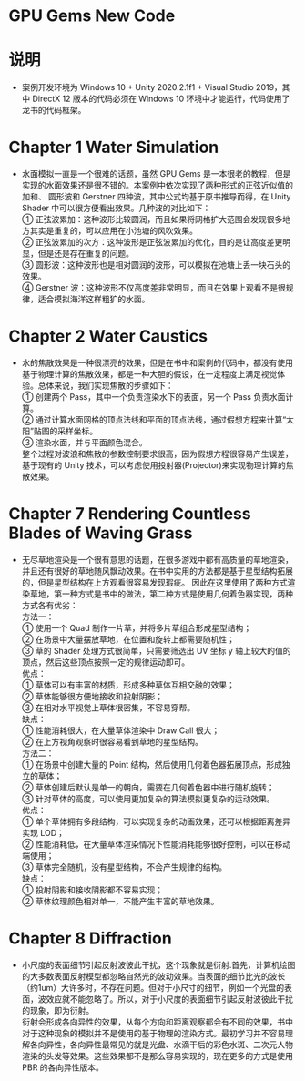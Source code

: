 # GPU Gems New Code

# 说明
* 案例开发环境为 Windows 10 + Unity 2020.2.1f1 + Visual Studio 2019，其中 DirectX 12 版本的代码必须在 Windows 10 环境中才能运行，代码使用了龙书的代码框架。

# Chapter 1 Water Simulation
* 水面模拟一直是一个很难的话题，虽然 GPU Gems 是一本很老的教程，但是实现的水面效果还是很不错的。本案例中依次实现了两种形式的正弦近似值的加和、
圆形波和 Gerstner 四种波，其中公式均基于原书推导而得，在 Unity Shader 中可以很方便看出效果。几种波的对比如下：  
① 正弦波累加：这种波形比较圆润，而且如果将网格扩大范围会发现很多地方其实是重复的，可以应用在小池塘的风吹效果。  
② 正弦波累加的次方：这种波形是正弦波累加的优化，目的是让高度差更明显，但是还是存在重复的问题。  
③ 圆形波：这种波形也是相对圆润的波形，可以模拟在池塘上丢一块石头的效果。  
④ Gerstner 波：这种波形不仅高度差非常明显，而且在效果上观看不是很规律，适合模拟海洋这样粗犷的水面。

# Chapter 2 Water Caustics
* 水的焦散效果是一种很漂亮的效果，但是在书中和案例的代码中，都没有使用基于物理计算的焦散效果，都是一种大胆的假设，在一定程度上满足视觉体验。总体来说，我们实现焦散的步骤如下：  
① 创建两个 Pass，其中一个负责渲染水下的表面，另一个 Pass 负责水面计算。  
② 通过计算水面网格的顶点法线和平面的顶点法线，通过假想方程来计算“太阳”贴图的采样坐标。  
③ 渲染水面，并与平面颜色混合。  
整个过程对波浪和焦散的参数控制要求很高，因为假想方程很容易产生误差，基于现有的 Unity 技术，可以考虑使用投射器(Projector)来实现物理计算的焦散效果。

# Chapter 7 Rendering Countless Blades of Waving Grass
* 无尽草地渲染是一个很有意思的话题，在很多游戏中都有高质量的草地渲染，并且还有很好的草地随风飘动效果。在书中实用的方法都是基于星型结构拓展的，但是星型结构在上方观看很容易发现瑕疵。
因此在这里使用了两种方式渲染草地，第一种方式是书中的做法，第二种方式是使用几何着色器实现，两种方式各有优劣：  
方法一：  
① 使用一个 Quad 制作一片草，并将多片草组合形成星型结构；  
② 在场景中大量摆放草地，在位置和旋转上都需要随机性；  
③ 草的 Shader 处理方式很简单，只需要筛选出 UV 坐标 y 轴上较大的值的顶点，然后这些顶点按照一定的规律运动即可。  
优点：  
① 草体可以有丰富的材质，形成多种草体互相交融的效果；  
② 草体能够很方便地接收和投射阴影；  
③ 在相对水平视觉上草体很密集，不容易穿帮。  
缺点：  
① 性能消耗很大，在大量草体渲染中 Draw Call 很大；  
② 在上方视角观察时很容易看到草地的星型结构。  
方法二：  
① 在场景中创建大量的 Point 结构，然后使用几何着色器拓展顶点，形成独立的草体；  
② 草体创建后默认是单一的朝向，需要在几何着色器中进行随机旋转；  
③ 针对草体的高度，可以使用更加复杂的算法模拟更复杂的运动效果。  
优点：  
① 单个草体拥有多段结构，可以实现复杂的动画效果，还可以根据距离差异实现 LOD；  
② 性能消耗低，在大量草体渲染情况下性能消耗能够很好控制，可以在移动端使用；  
③ 草体完全随机，没有星型结构，不会产生规律的结构。  
缺点：  
① 投射阴影和接收阴影都不容易实现；  
② 草体纹理颜色相对单一，不能产生丰富的草地效果。  

# Chapter 8 Diffraction
* 小尺度的表面细节引起反射波彼此干扰，这个现象就是衍射.首先，计算机绘图的大多数表面反射模型都忽略自然光的波动效果。当表面的细节比光的波长（约1um）大许多时，不存在问题。但对于小尺寸的细节，例如一个光盘的表面，波效应就不能忽略了。所以，对于小尺度的表面细节引起反射波彼此干扰的现象，即为衍射。  
衍射会形成各向异性的效果，从每个方向和距离观察都会有不同的效果，书中对于这种现象的模拟并不是使用的基于物理的渲染方式。最初学习并不容易理解各向异性，各向异性最常见的就是光盘、水滴干后的彩色水斑、二次元人物渲染的头发等效果。这些效果都不是那么容易实现的，现在更多的方式是使用 PBR 的各向异性版本。
